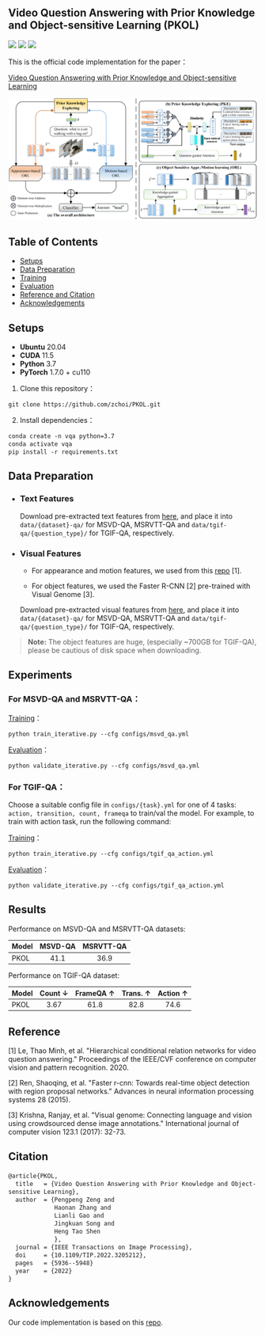 ## Video Question Answering with Prior Knowledge and Object-sensitive Learning (PKOL)

[![](https://img.shields.io/badge/python-3.7.11-orange.svg?style=for-the-badge)](https://www.python.org/)  [![](https://img.shields.io/apm/l/vim-mode.svg?style=for-the-badge)](https://github.com/zchoi/S2-Transformer/blob/main/LICENSE)  [![](https://img.shields.io/badge/Pytorch-1.7.0-orange?style=for-the-badge)](https://pytorch.org/)

This is the official code implementation for the paper：

[Video Question Answering with Prior Knowledge and Object-sensitive Learning](https://ieeexplore.ieee.org/stamp/stamp.jsp?tp=&arnumber=9882977)

<p align="center">
  <img src="framework.jpg" alt="Relationship-Sensitive Transformer" width="850"/>
</p>


## Table of Contents

- [Setups](#setups)
- [Data Preparation](#data-preparation)
- [Training](#experiments)
- [Evaluation](#experiments)
- [Reference and Citation](#reference)
- [Acknowledgements](#acknowledgements)

## Setups

- **Ubuntu** 20.04
- **CUDA** 11.5
- **Python** 3.7
- **PyTorch** 1.7.0 + cu110

1. Clone this repository：

```
git clone https://github.com/zchoi/PKOL.git
```

2. Install dependencies：

```
conda create -n vqa python=3.7
conda activate vqa
pip install -r requirements.txt
```
## Data Preparation

- ### Text Features

  Download pre-extracted text features from [here](1), and place it into `data/{dataset}-qa/` for MSVD-QA, MSRVTT-QA and `data/tgif-qa/{question_type}/` for TGIF-QA, respectively.

- ### Visual Features
  - For appearance and motion features, we used from this [repo](https://github.com/thaolmk54/hcrn-videoqa) [1].

  - For object features, we used the Faster R-CNN [2] pre-trained with Visual Genome [3].

  Download pre-extracted visual features from [here](), and place it into `data/{dataset}-qa/` for MSVD-QA, MSRVTT-QA and `data/tgif-qa/{question_type}/` for TGIF-QA, respectively.

> **Note:** The object features are huge, (especially ~700GB for TGIF-QA), please be cautious of disk space when downloading.

## Experiments

###  For MSVD-QA and MSRVTT-QA：

<u>Training</u>：

```
python train_iterative.py --cfg configs/msvd_qa.yml
```
<u>Evaluation</u>：

```
python validate_iterative.py --cfg configs/msvd_qa.yml
```
###  For TGIF-QA：

  Choose a suitable config file in `configs/{task}.yml` for one of 4 tasks: `action, transition, count, frameqa` to train/val the model. For example, to train with action task, run the following command:

<u>Training</u>：

```
python train_iterative.py --cfg configs/tgif_qa_action.yml
```

<u>Evaluation</u>：

```
python validate_iterative.py --cfg configs/tgif_qa_action.yml
```
## Results

Performance on MSVD-QA and MSRVTT-QA datasets:

| Model   | MSVD-QA | MSRVTT-QA |
|:----------  |:-------:  |:-:  |
| PKOL |    41.1    | 36.9 |

Performance on TGIF-QA dataset:

| Model | Count ↓ | FrameQA ↑ | Trans. ↑ | Action ↑ |
| :---- | :-----: | :-------: | :------: | :------: |
| PKOL  |  3.67   |   61.8    |   82.8   |   74.6   |

## Reference
[1] Le, Thao Minh, et al. "Hierarchical conditional relation networks for video question answering." Proceedings of the IEEE/CVF conference on computer vision and pattern recognition. 2020.

[2] Ren, Shaoqing, et al. "Faster r-cnn: Towards real-time object detection with region proposal networks." Advances in neural information processing systems 28 (2015).

[3] Krishna, Ranjay, et al. "Visual genome: Connecting language and vision using crowdsourced dense image annotations." International journal of computer vision 123.1 (2017): 32-73.

## Citation
```
@article{PKOL,
  title   = {Video Question Answering with Prior Knowledge and Object-sensitive Learning},
  author  = {Pengpeng Zeng and 
             Haonan Zhang and 
             Lianli Gao and 
             Jingkuan Song and 
             Heng Tao Shen
             },
  journal = {IEEE Transactions on Image Processing},
  doi     = {10.1109/TIP.2022.3205212},
  pages   = {5936--5948}
  year    = {2022}
}
```
## Acknowledgements
Our code implementation is based on this [repo](https://github.com/thaolmk54/hcrn-videoqa).
